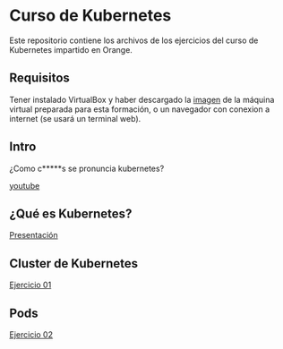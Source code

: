 # Curso de Kubernetes
Este repositorio contiene los archivos de los ejercicios del curso de Kubernetes impartido en Orange.

## Requisitos

Tener instalado VirtualBox y haber descargado la [imagen](https://drive.google.com/open?id=1WNDk3JsVo0FjA0vYPO6EF1FhCeNcOG8Z) de la máquina virtual preparada para esta formación, o un navegador con conexion a internet (se usará un terminal web).

## Intro
¿Como c*****s se pronuncia kubernetes?

[youtube](https://www.youtube.com/watch?v=uMA7qqXIXBk)

## ¿Qué es Kubernetes?
[Presentación](https://docs.google.com/presentation/d/1kLOrx8VPVhGhKnztBepQYOU2Ztx8vAIph2ChBaYQlIo/edit?usp=sharing)

## Cluster de Kubernetes
[Ejercicio 01](01%20Cluster/README.md)

## Pods
[Ejercicio 02](02%20Pods/README.md)


